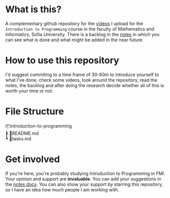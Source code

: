 # What is this?
A complementary github repository for the [videos](https://drive.google.com/drive/folders/1ZLfb3G_cLRzqlwmO1LqMBPm71yESU3M1?usp=sharing) I upload for the `Introduction to Programming` course in the faculty of Mathematics and Informatics, Sofia University. There is a backlog in the [notes](https://docs.google.com/document/d/1aJhs29Bkjn7rbrxkCdMtQD8qPoSH8-uYzLaM-0nEOxI/edit?usp=sharing) in which you can see what is done and what might be added in the near future.

# How to use this repository
I'd suggest commiting to a time frame of 30-60m to introduce yourself to what I've done, check some videos, look around the repository, read the notes, the backlog and after doing the research decide whether all of this is worth your time or not.

# File Structure
📦introduction-to-programming <br>
 ┣ 📜README.md <br>
 ┗ 📜tasks.md


# Get involved
If you're here, you're probably studying Introduction to Programming in FMI. Your opinion and support are **invaluable**. You can add your suggestions in the [notes docs](https://docs.google.com/document/d/1aJhs29Bkjn7rbrxkCdMtQD8qPoSH8-uYzLaM-0nEOxI/edit?usp=sharing). You can also show your support by starring this repository, so I have an idea how much people I am working with.
